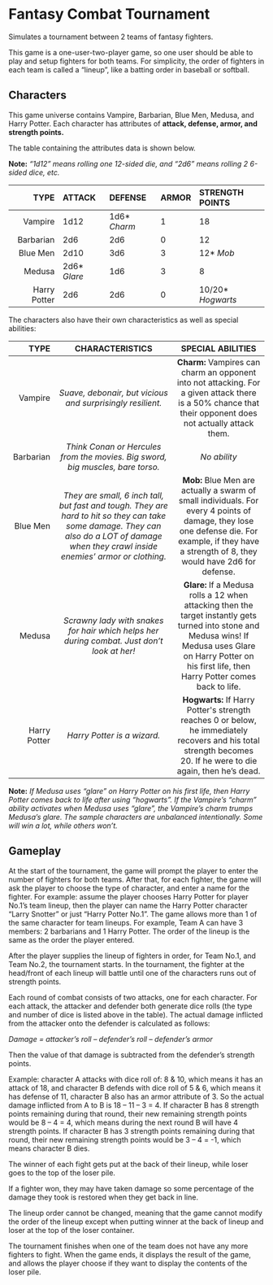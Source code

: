 # Fantasy Combat Tournament
Simulates a tournament between 2 teams of fantasy fighters.

This game is a one-user-two-player game, so one user should be able to play and setup fighters for both teams. For simplicity, the order of fighters in each team is called a “lineup”, like a batting order in baseball or softball.

## Characters

This game universe contains Vampire, Barbarian, Blue Men, Medusa, and Harry Potter. Each character has attributes of **attack, defense, armor, and strength points.**

The table containing the attributes data is shown below.

**Note:** *“1d12” means rolling one 12-sided die, and “2d6” means rolling 2 6-sided dice, etc.*

| TYPE | ATTACK | DEFENSE | ARMOR | STRENGTH POINTS |
| ---: | :--- | :--- | :--- | :--- |
| Vampire | 1d12 | 1d6\* *Charm* | 1 | 18 |
| Barbarian | 2d6 | 2d6 | 0 | 12 |
| Blue Men | 2d10 | 3d6 | 3 | 12\* *Mob* |
| Medusa | 2d6\* *Glare* | 1d6 | 3 | 8 |
| Harry Potter | 2d6 | 2d6 | 0 | 10/20\* *Hogwarts* |

The characters also have their own characteristics as well as special abilities:

| TYPE | CHARACTERISTICS | SPECIAL ABILITIES | 
| ---: | :---: | :---: |
| Vampire | *Suave, debonair, but vicious and surprisingly resilient.* | **Charm:** Vampires can charm an opponent into not attacking. For a given attack there is a 50% chance that their opponent does not actually attack them. |
| Barbarian | *Think Conan or Hercules from the movies. Big sword, big muscles, bare torso.* | *No ability* |
| Blue Men | *They are small, 6 inch tall, but fast and tough. They are hard to hit so they can take some damage. They can also do a LOT of damage when they crawl inside enemies’ armor or clothing.* | **Mob:** Blue Men are actually a swarm of small individuals. For every 4 points of damage, they lose one defense die. For example, if they have a strength of 8, they would have 2d6 for defense. |
| Medusa | *Scrawny lady with snakes for hair which helps her during combat. Just don’t look at her!* | **Glare:** If a Medusa rolls a 12 when attacking then the target instantly gets turned into stone and Medusa wins! If Medusa uses Glare on Harry Potter on his first life, then Harry Potter comes back to life. |
| Harry Potter | *Harry Potter is a wizard.* | **Hogwarts:** If Harry Potter's strength reaches 0 or below, he immediately recovers and his total strength becomes 20. If he were to die again, then he’s dead. |

**Note:** *If Medusa uses “glare” on Harry Potter on his first life, then Harry Potter comes back to life after using “hogwarts”.
If the Vampire’s “charm” ability activates when Medusa uses “glare”, the Vampire’s charm trumps Medusa’s glare. The sample characters are unbalanced intentionally. Some will win a lot, while others won’t.*

## Gameplay

At the start of the tournament, the game will prompt the player to enter the number of fighters for both teams. After that, for each fighter, the game will ask the player to choose the type of character, and enter a name for the fighter. For example: assume the player chooses Harry Potter for player No.1’s team lineup, then the player can name the Harry Potter character “Larry Snotter” or just “Harry Potter No.1”. The game allows more than 1 of the same character for team lineups. For example, Team A can have 3 members: 2 barbarians and 1 Harry Potter. The order of the lineup is the same as the order the player entered.

After the player supplies the lineup of fighters in order, for Team No.1, and Team No.2, the tournament starts. In the tournament, the fighter at the head/front of each lineup will battle until one of the characters runs out of strength points.

Each round of combat consists of two attacks, one for each character. For each attack, the attacker and defender both generate dice rolls (the type and number of dice is listed above in the table). The actual damage inflicted from the attacker onto the defender is calculated as follows:

*Damage = attacker’s roll – defender’s roll – defender’s armor*

Then the value of that damage is subtracted from the defender’s strength points.

Example: character A attacks with dice roll of: 8 & 10, which means it has an attack of 18, and character B defends with dice roll of 5 & 6,  which means it has defense of 11, character B also has an armor attribute of 3. So the actual damage inflicted from A to B is 18 – 11 – 3 = 4. If character B has 8 strength points remaining during that round, their new remaining strength points would be 8 – 4 = 4, which means during the next round B will have 4 strength points. If character B has 3 strength points remaining during that round, their new remaining strength points would be 3 – 4 = -1, which means character B dies.

The winner of each fight gets put at the back of their lineup, while loser goes to the top of the loser pile.

If a fighter won, they may have taken damage so some percentage of the damage they took is restored when they get back in line.

The lineup order cannot be changed, meaning that the game cannot modify the order of the lineup except when putting winner at the back of lineup and loser at the top of the loser container.

The tournament finishes when one of the team does not have any more fighters to fight. When the game ends, it displays the result of the game, and allows the player choose if they want to display the contents of the loser pile.
